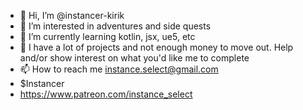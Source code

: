 - 👋 Hi, I’m @instancer-kirik
- 👀 I’m interested in adventures and side quests
- 🌱 I’m currently learning kotlin, jsx, ue5, etc
- 💞️ I have a lot of projects and not enough money to move out. Help and/or show interest on what you'd like me to complete
- 📫 How to reach me instance.select@gmail.com
- $Instancer
- https://www.patreon.com/instance_select

<!---
instancer-kirik/instancer-kirik is a ✨ special ✨ repository because its `README.md` (this file) appears on your GitHub profile.
You can click the Preview link to take a look at your changes.
--->
